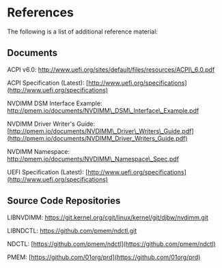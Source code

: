 # References

The following is a list of additional reference material:

## Documents

ACPI v6.0: [http://www.uefi.org/sites/default/files/resources/ACPI\_6.0.pdf](http://www.uefi.org/sites/default/files/resources/ACPI_6.0.pdf)

ACPI Specification \(Latest\): [http://www.uefi.org/specifications](http://www.uefi.org/specifications)

NVDIMM DSM Interface Example: [http://pmem.io/documents/NVDIMM\_DSM\_Interface\_Example.pdf](http://pmem.io/documents/NVDIMM_DSM_Interface_Example.pdf)

NVDIMM Driver Writer's Guide: [http://pmem.io/documents/NVDIMM\_Driver\_Writers\_Guide.pdf](http://pmem.io/documents/NVDIMM_Driver_Writers_Guide.pdf)

NVDIMM Namespace: [http://pmem.io/documents/NVDIMM\_Namespace\_Spec.pdf](http://pmem.io/documents/NVDIMM_Namespace_Spec.pdf)

UEFI Specification \(Latest\): [http://www.uefi.org/specifications](http://www.uefi.org/specifications)

## Source Code Repositories

LIBNVDIMM: [https://git.kernel.org/cgit/linux/kernel/git/djbw/nvdimm.git](https://git.kernel.org/cgit/linux/kernel/git/djbw/nvdimm.git)

LIBNDCTL: [https://github.com/pmem/ndctl.git](https://github.com/pmem/ndctl.git)

NDCTL: [https://github.com/pmem/ndctl](https://github.com/pmem/ndctl)

PMEM: [https://github.com/01org/prd](https://github.com/01org/prd)

